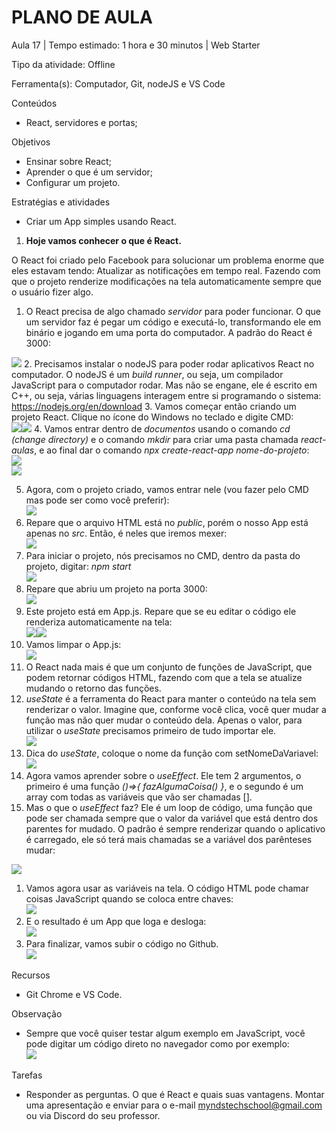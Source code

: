 # __PLANO DE AULA__

Aula 17 | Tempo estimado: 1 hora e 30 minutos | Web Starter

Tipo da atividade: Offline

Ferramenta\(s\): Computador, Git, nodeJS e VS Code

Conteúdos

- React, servidores e portas;

Objetivos

- Ensinar sobre React;
- Aprender o que é um servidor;
- Configurar um projeto\.

Estratégias e atividades

- Criar um App simples usando React\.

1. __Hoje vamos conhecer o que é React\.__

O React foi criado pelo Facebook para solucionar um problema enorme que eles estavam tendo: Atualizar as notificações em tempo real\. Fazendo com que o projeto renderize modificações na tela automaticamente sempre que o usuário fizer algo\.

1. O React precisa de algo chamado *servidor* para poder funcionar\. O que um servidor faz é pegar um código e executá\-lo, transformando ele em binário e jogando em uma porta do computador\. A padrão do React é 3000:  
  
![](https://raw.githubusercontent.com/YanBarbosaLouzada/docx-to-md/master/imagens/img_1758130601837403500.png)
2. Precisamos instalar o nodeJS para poder rodar aplicativos React no computador\. O nodeJS é um *build runner*, ou seja, um compilador JavaScript para o computador rodar\. Mas não se engane, ele é escrito em C\+\+, ou seja, várias linguagens interagem entre si programando o sistema: [https://nodejs\.org/en/download](https://nodejs.org/en/download) 
3. Vamos começar então criando um projeto React\. Clique no ícone do Windows no teclado e digite CMD:  
![](https://raw.githubusercontent.com/YanBarbosaLouzada/docx-to-md/master/imagens/img_1758130601839371900.png)![](https://raw.githubusercontent.com/YanBarbosaLouzada/docx-to-md/master/imagens/img_1758130601845545900.png)
4. Vamos entrar dentro de *documentos* usando o comando *cd \(change directory\)* e o comando *mkdir* para criar uma pasta chamada *react\-aulas*, e ao final dar o comando *npx create\-react\-app nome\-do\-projeto*:  
![](https://raw.githubusercontent.com/YanBarbosaLouzada/docx-to-md/master/imagens/img_1758130601847513500.png)  
![](https://raw.githubusercontent.com/YanBarbosaLouzada/docx-to-md/master/imagens/img_1758130601848521100.png)  

5. Agora, com o projeto criado, vamos entrar nele \(vou fazer pelo CMD mas pode ser como você preferir\):  
![](https://raw.githubusercontent.com/YanBarbosaLouzada/docx-to-md/master/imagens/img_1758130601850514100.png)
6. Repare que o arquivo HTML está no *public*, porém o nosso App está apenas no *src*\. Então, é neles que iremos mexer:  
![](https://raw.githubusercontent.com/YanBarbosaLouzada/docx-to-md/master/imagens/img_1758130601851515800.png)
7. Para iniciar o projeto, nós precisamos no CMD, dentro da pasta do projeto, digitar: *npm start*  
![](https://raw.githubusercontent.com/YanBarbosaLouzada/docx-to-md/master/imagens/img_1758130601853727300.png)
8. Repare que abriu um projeto na porta 3000:  
![](https://raw.githubusercontent.com/YanBarbosaLouzada/docx-to-md/master/imagens/img_1758130601854731200.png)
9. Este projeto está em App\.js\. Repare que se eu editar o código ele renderiza automaticamente na tela:   
![](https://raw.githubusercontent.com/YanBarbosaLouzada/docx-to-md/master/imagens/img_1758130601856730100.png)![](https://raw.githubusercontent.com/YanBarbosaLouzada/docx-to-md/master/imagens/img_1758130601858730700.png)
10. Vamos limpar o App\.js:  
![](https://raw.githubusercontent.com/YanBarbosaLouzada/docx-to-md/master/imagens/img_1758130601859728000.png)
11. O React nada mais é que um conjunto de funções de JavaScript, que podem retornar códigos HTML, fazendo com que a tela se atualize mudando o retorno das funções\.
12. *useState* é a ferramenta do React para manter o conteúdo na tela sem renderizar o valor\. Imagine que, conforme você clica, você quer mudar a função mas não quer mudar o conteúdo dela\. Apenas o valor, para utilizar o *useState* precisamos primeiro de tudo importar ele\.  
![](https://raw.githubusercontent.com/YanBarbosaLouzada/docx-to-md/master/imagens/img_1758130601861729900.png)
13. Dica do *useState*, coloque o nome da função com setNomeDaVariavel:   
![](https://raw.githubusercontent.com/YanBarbosaLouzada/docx-to-md/master/imagens/img_1758130601863728400.png)
14. Agora vamos aprender sobre o *useEffect*\. Ele tem 2 argumentos, o primeiro é uma função *\(\)=>\{ fazAlgumaCoisa\(\) \}*, e o segundo é um array com todas as variáveis que vão ser chamadas \[\]\.
15. Mas o que o *useEffect* faz? Ele é um loop de código, uma função que pode ser chamada sempre que o valor da variável que está dentro dos parentes for mudado\. O padrão é sempre renderizar quando o aplicativo é carregado, ele só terá mais chamadas se a variável dos parênteses mudar:

![](https://raw.githubusercontent.com/YanBarbosaLouzada/docx-to-md/master/imagens/img_1758130601865729200.png)

1. Vamos agora usar as variáveis na tela\. O código HTML pode chamar coisas JavaScript quando se coloca entre chaves:  
![](https://raw.githubusercontent.com/YanBarbosaLouzada/docx-to-md/master/imagens/img_1758130601866727500.png)
2. E o resultado é um App que loga e desloga:  
![](https://raw.githubusercontent.com/YanBarbosaLouzada/docx-to-md/master/imagens/img_1758130601868729600.png)
3. Para finalizar, vamos subir o código no Github\.  
![](https://raw.githubusercontent.com/YanBarbosaLouzada/docx-to-md/master/imagens/img_1758130601869728300.png)	

Recursos

- Git Chrome e VS Code\.

Observação

- Sempre que você quiser testar algum exemplo em JavaScript, você pode digitar um código direto no navegador como por exemplo:  
![](https://raw.githubusercontent.com/YanBarbosaLouzada/docx-to-md/master/imagens/img_1758130601871730700.png)

Tarefas

- Responder as perguntas\. O que é React e quais suas vantagens\. Montar uma apresentação e enviar para o e\-mail [myndstechschool@gmail\.com](mailto:myndstechschool@gmail.com) ou via Discord do seu professor\.


